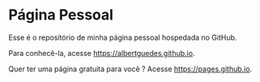 # Página Pessoal

Esse é o repositório de minha página pessoal hospedada no GitHub.

Para conhecê-la, acesse https://albertguedes.github.io.

Quer ter uma página gratuita para você ? Acesse https://pages.github.io.
